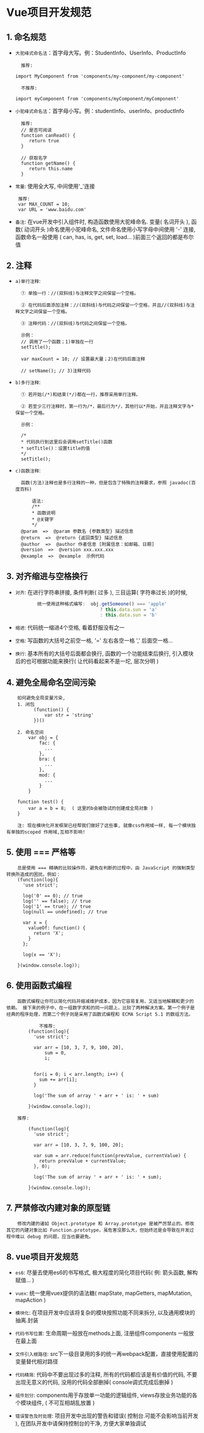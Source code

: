 # Vue项目开发规范

## 1. 命名规范

* `大驼峰式命名法`：首字母大写。例：StudentInfo、UserInfo、ProductInfo

        推荐:  
      
      import MyComponent from 'components/my-component/my-component' 
      
        不推荐: 
    
      import myComponent from 'components/myComponent/myComponent'

* `小驼峰式命名法`：首字母小写。例：studentInfo、userInfo、productInfo
   
        推荐: 
        // 是否可阅读
        function canRead() {
           return true
        }
        
        // 获取名字
        function getName() {
           return this.name
        }
        

* `常量`: 使用全大写, 中间使用'_'连接
    
       推荐: 
       var MAX_COUNT = 10;
       var URL = 'www.baidu.com'
       

* `备注`: 在vue开发中引入组件时, 构造函数使用大驼峰命名. 变量( 名词开头 ), 函数( 动词开头 )命名使用小驼峰命名, 文件命名使用小写字母中间使用 '-' 连接, 函数命名一般使用 ( can, has, is, get, set, load... )前面三个返回的都是布尔值 

       
## 2. 注释

* `a)单行注释`: 

        ① 单独一行：//(双斜线)与注释文字之间保留一个空格。

        ② 在代码后面添加注释：//(双斜线)与代码之间保留一个空格，并且//(双斜线)与注释文字之间保留一个空格。

        ③ 注释代码：//(双斜线)与代码之间保留一个空格。
        
        示例：
		// 调用了一个函数；1)单独在一行
		setTitle();
		 
		var maxCount = 10; // 设置最大量；2)在代码后面注释
		 
		// setName(); // 3)注释代码

* `b)多行注释`: 
        
        ① 若开始(/*)和结束(*/)都在一行，推荐采用单行注释。

		② 若至少三行注释时，第一行为/*，最后行为*/，其他行以*开始，并且注释文字与*保留一个空格。
		
		示例：
		
		/*
		* 代码执行到这里后会调用setTitle()函数
		* setTitle()：设置title的值
		*/
		setTitle();
		
* `c)函数注释`: 

        函数(方法)注释也是多行注释的一种，但是包含了特殊的注释要求，参照 javadoc(百度百科)
        
	        语法: 
	        /** 
	        * 函数说明 
	        * @关键字 
	        */
	    @param  =>  @param 参数名 {参数类型} 描述信息
	    @return  =>  @return {返回类型} 描述信息
	    @author  =>  @author 作者信息 [附属信息：如邮箱、日期]
	    @version  =>  @version xxx.xxx.xxx
	    @example  =>  @example  示例代码
	    
## 3. 对齐缩进与空格换行

* `对齐`: 在进行字符串拼接, 条件判断( 过多 ), 三目运算( 字符串过长 )的时候, 

	``` javascript
	        统一使用这种格式编写:  obj.getSomeone() === 'apple' 
	                               ? this.data.sun = 'a'
	                               : this.data.sun = 'b'
	```
* `缩进`: 代码统一缩进4个空格, 看着舒服没有之一

* `空格`: 写函数的大括号之前空一格, '=' 左右各空一格     ',' 后面空一格...

* `换行`: 基本所有的大括号后面都会换行, 函数的一个功能结束后换行, 引入模块后的也可根据功能来换行( 让代码看起来不是一坨, 层次分明 )

## 4. 避免全局命名空间污染
 
        如何避免全局变量污染, 
        1. 闭包  
              (function() {
                  var str = 'string'
              })()
              
        2. 命名空间 
            var obj = {
                fac: {
                  ...
                },
                bra: {
                  ...
                },
                mod: {
                  ...
                }
            }
            
        function test() {
            var a = b = 8;  ( 这里的b会被隐试的创建成全局对象 )
        }   
        
        注: 现在模块化开发框架已经帮我们做好了这些事, 就像css作用域一样, 每一个模块独有单独的scoped 作用域,互相不影响! 
        
## 5. 使用 === 严格等 
 
        总是使用 === 精确的比较操作符，避免在判断的过程中，由 JavaScript 的强制类型转换所造成的困扰。例如：  
        (function(log){
		  'use strict';
		
		  log('0' == 0); // true
		  log('' == false); // true
		  log('1' == true); // true
		  log(null == undefined); // true
		
		  var x = {
		    valueOf: function() {
		      return 'X';
		    }
		  };
		
		  log(x == 'X');
		
		}(window.console.log)); 
		
## 6. 使用函数式编程   
     
        函数式编程让你可以简化代码并缩减维护成本，因为它容易复用，又适当地解耦和更少的依赖。 接下来的例子中，在一组数字求和的同一问题上，比较了两种解决方案。第一个例子是经典的程序处理，而第二个例子则是采用了函数式编程和 ECMA Script 5.1 的数组方法。
    
                不推荐: 
            (function(log){
			  'use strict';
			
			  var arr = [10, 3, 7, 9, 100, 20],
			      sum = 0,
			      i;
			
			
			  for(i = 0; i < arr.length; i++) {
			    sum += arr[i];
			  }
			
			  log('The sum of array ' + arr + ' is: ' + sum)
			
			}(window.console.log));
			
	    推荐: 
	    
	        (function(log){
			  'use strict';
			
			  var arr = [10, 3, 7, 9, 100, 20];
			
			  var sum = arr.reduce(function(prevValue, currentValue) {
			    return prevValue + currentValue;
			  }, 0);
			
			  log('The sum of array ' + arr + ' is: ' + sum);
			
			}(window.console.log));
			
## 7. 严禁修改内建对象的原型链
    
        修改内建的诸如 Object.prototype 和 Array.prototype 是被严厉禁止的。修改其它的内建对象比如 Function.prototype，虽危害没那么大，但始终还是会导致在开发过程中难以 debug 的问题，应当也要避免。			

## 8. vue项目开发规范

* `es6`: 尽量去使用es6的书写格式, 极大程度的简化项目代码( 例: 箭头函数, 解构赋值... )

* `vuex`: 统一使用vuex提供的语法糖( mapState,  mapGetters, mapMutation,  mapAction )

* `模块化`: 在项目开发中应该将复杂的模块按照功能不同来拆分, 以及通用模块的抽离.封装

* `代码书写位置`: 生命周期一般放在methods上面, 注册组件components 一般放在最上面

* `文件引入根路径`: src下一级目录用的多的统一再webpack配置，直接使用配置的变量替代相对路径

* `代码精简`: 代码中不要出现过多的注释, 所有的代码都应该是有价值的代码, 不要出现无意义的代码, 没用的代码全部删掉( console调式完成后删掉 )

* `组件划分`: components用于存放单一功能的逻辑组件, views存放业务功能的各个模块组件, ( 不可互相胡乱放置 )

* `错误警告及时处理`: 项目开发中出现的警告和错误( 控制台.可能不会影响当前开发 ), 在团队开发中请保持控制台的干净, 方便大家单独调试


